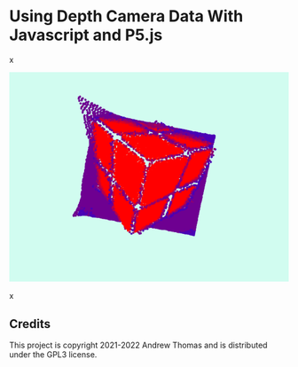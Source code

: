 # Using Depth Camera Data With Javascript and P5.js

x

![Screenshot of a point cloud in the p5.js web page](./dcamp5js.png)

x

## Credits

This project is copyright 2021-2022 Andrew Thomas and is distributed under the GPL3 license.
